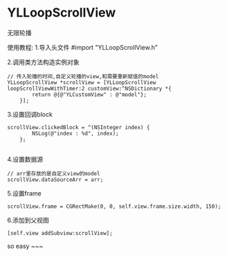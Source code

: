 # YLLoopScrollView
无限轮播

使用教程:
1.导入头文件
#import "YLLoopScrollView.h"

2.调用类方法构造实例对象
```objective c
// 传入轮播的时间,自定义轮播的view,和需要重新赋值的model
YLLoopScrollView *scrollView = [YLLoopScrollView loopScrollViewWithTimer:2 customView:^NSDictionary *{
        return @{@"YLCustomView" : @"model"};
    }];

```
3.设置回调block
``` objective c
scrollView.clickedBlock = ^(NSInteger index) {
        NSLog(@"index : %d", index);
    };
    
```
4.设置数据源
``` objective c
// arr里存放的是自定义view的model
scrollView.dataSourceArr = arr;
```
5.设置frame
``` objective c
scrollView.frame = CGRectMake(0, 0, self.view.frame.size.width, 150);
```
6.添加到父视图
``` objective c
[self.view addSubview:scrollView];
```

so easy ~~~
